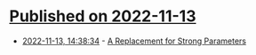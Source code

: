 # [Published on 2022-11-13](index.md)

* [2022-11-13, 14:38:34](https://news.ycombinator.com/item?id=33583442) - [A Replacement for Strong Parameters](https://ryanbigg.com/2022/11/a-replacement-for-strong-parameters)
